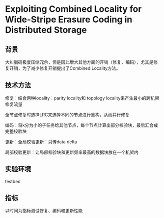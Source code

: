 # **Exploiting Combined Locality for Wide-Stripe Erasure Coding in Distributed Storage**

## 背景

大纠删码极度压缩冗余，但是因此增大其他方面的开销（修复，编码），尤其是修复开销，为了减少修复开销提出了Combined Locality方法。

## 技术方法

修复：结合两种locality：parity locality和 topology locality来产生最小的跨机架修复流量

全节点修复时选择LRC来选择不同的节点进行重构，从而并行修复

编码：将k分为小的子任务给其他节点，每个节点计算出部分校验块，最后汇合成完整校验块

更新：全局校验更新：只传data delta

局部校验更新：让局部校验块和更新频率最高的数据块放在一个机架内

## 实验环境

testbed

## 指标

以时间为指标测试修复、编码和更新性能